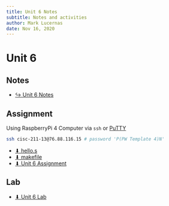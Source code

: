 ```yaml
---
title: Unit 6 Notes
subtitle: Notes and activities
author: Mark Lucernas
date: Nov 16, 2020
---
```



# Unit 6

## Notes

- [↪ Unit 6 Notes](notes)

## Assignment

Using RaspberryPi 4 Computer via `ssh` or [PuTTY](https://putty.org/)

```bash
ssh cisc-211-13@76.88.116.15 # password 'P(PW Template 4)N'
```

- [⬇ hello.s](vfile:../../../../files/fall-2020/CISC-211/unit-6/hello.s)
- [⬇ makefile](vfile:../../../../files/fall-2020/CISC-211/unit-6/makefile)
- [⬇ Unit 6 Assignment](file:../../../../files/fall-2020/CISC-211/unit-6/unit-6_assignment.pdf)

## Lab

- [⬇ Unit 6 Lab](file:../../../../files/fall-2020/CISC-211/unit-6/unit-6_lab.pdf)

